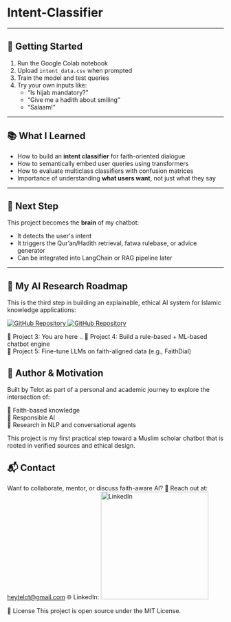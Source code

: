 # Intent-Classifier


---

## 🚀 Getting Started

1. Run the Google Colab notebook
2. Upload `intent_data.csv` when prompted
3. Train the model and test queries
4. Try your own inputs like:
   - “Is hijab mandatory?”
   - “Give me a hadith about smiling”
   - “Salaam!”

---

## 📚 What I Learned

- How to build an **intent classifier** for faith-oriented dialogue
- How to semantically embed user queries using transformers
- How to evaluate multiclass classifiers with confusion matrices
- Importance of understanding **what users want**, not just what they say

---

## 🧱 Next Step

This project becomes the **brain** of my chatbot:
- It detects the user's intent
- It triggers the Qur’an/Hadith retrieval, fatwa rulebase, or advice generator
- Can be integrated into LangChain or RAG pipeline later

---

## 🔬 My AI Research Roadmap

This is the third step in building an explainable, ethical AI system for Islamic knowledge applications:

<a href="https://github.com/Akane-Asahi/Text-Classification-Islamic-vs-Non-Islamic-Content">
  <img src="https://img.shields.io/badge/Project_1-Text_Classification-blue?style=for-the-badge&logo=github" alt="GitHub Repository">
</a>     

<a href="https://github.com/Akane-Asahi/Qur-an-Hadith-semantic-search-QA-retrieval-">
  <img src="https://img.shields.io/badge/🔎 Project_2-Qur’an_&_Hadith_semantic_search_(QA_retrieval)-blue?style=for-the-badge&logo=github" alt="GitHub Repository">
</a>       

🧠 Project 3: You are here .. 
🧩 Project 4: Build a rule-based + ML-based chatbot engine  
🤖 Project 5: Fine-tune LLMs on faith-aligned data (e.g., FaithDial)  

## 🤝 Author & Motivation
Built by Telot as part of a personal and academic journey to explore the intersection of:

📜 Faith-based knowledge  
🧠 Responsible AI  
🧪 Research in NLP and conversational agents  

This project is my first practical step toward a Muslim scholar chatbot that is rooted in verified sources and ethical design.

## 📬 Contact

Want to collaborate, mentor, or discuss faith-aware AI?
📧 Reach out at: heytelot@gmail.com
🌐 LinkedIn: 
<a href="https://www.linkedin.com/in/mosfaiulalam/">
  <img src="https://img.shields.io/badge/Connect%20on%20LinkedIn-Mosfaiul%20Alam-blue?style=for-the-badge&logo=linkedin" alt="LinkedIn" width="250"/>
</a>

🪪 License
This project is open source under the MIT License.
